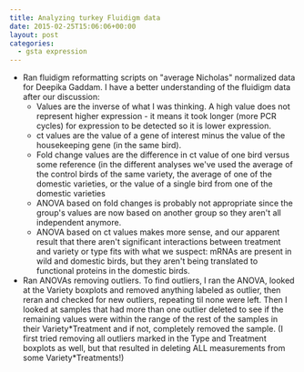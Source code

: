 ```yaml
---
title: Analyzing turkey Fluidigm data
date: 2015-02-25T15:06:06+00:00
layout: post
categories:
  - gsta expression
---
```

  * Ran fluidigm reformatting scripts on "average Nicholas" normalized data for Deepika Gaddam. I have a better understanding of the fluidigm data after our discussion:
      * Values are the inverse of what I was thinking. A high value does not represent higher expression - it means it took longer (more PCR cycles) for expression to be detected so it is lower expression.
      * ct values are the value of a gene of interest minus the value of the housekeeping gene (in the same bird).
      * Fold change values are the difference in ct value of one bird versus some reference (in the different analyses we've used the average of the control birds of the same variety, the average of one of the domestic varieties, or the value of a single bird from one of the domestic varieties
      * ANOVA based on fold changes is probably not appropriate since the group's values are now based on another group so they aren't all independent anymore.
      * ANOVA based on ct values makes more sense, and our apparent result that there aren't significant interactions between treatment and variety or type fits with what we suspect: mRNAs are present in wild and domestic birds, but they aren't being translated to functional proteins in the domestic birds.
  * Ran ANOVAs removing outliers. To find outliers, I ran the ANOVA, looked at the Variety boxplots and removed anything labeled as outlier, then reran and checked for new outliers, repeating til none were left. Then I looked at samples that had more than one outlier deleted to see if the remaining values were within the range of the rest of the samples in their Variety\*Treatment and if not, completely removed the sample. (I first tried removing all outliers marked in the Type and Treatment boxplots as well, but that resulted in deleting ALL measurements from some Variety\*Treatments!)
